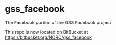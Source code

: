 # gss_facebook
The Facebook portion of the GSS Facebook project

This repo is now located on BitBucket at https://bitbucket.org/NORC/gss_facebook

